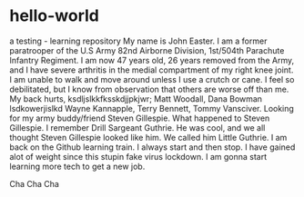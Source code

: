 # hello-world
a testing - learning repository
My name is John Easter. I am a former paratrooper of the U.S Army
82nd Airborne Division, 1st/504th Parachute Infantry Regiment.
I am now 47 years old, 26 years removed from the Army, and I have severe
arthritis in the medial compartment of my right knee joint. I am unable to walk and move
around unless I use a crutch or cane. I feel so debilitated, but I know from observation that 
others are worse off than me. My back hurts, ksdljslkkfksskdjjpkjwr; Matt Woodall, Dana Bowman
lsdkowerjislkd Wayne Kannapple, Terry Bennett, Tommy Vansciver. Looking for my army buddy/friend 
Steven Gillespie. What happened to Steven Gillespie. I remember Drill Sargeant Guthrie. He was cool, and we 
all thought Steven Gillespie looked like him. We called him Little Guthrie. I am back on the Github learning train.
I always start and then stop. I have gained alot of weight since this stupin fake virus lockdown. I am gonna start learning 
more tech to get a new job. 

Cha Cha Cha
